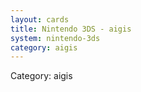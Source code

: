 ```yaml
---
layout: cards
title: Nintendo 3DS - aigis
system: nintendo-3ds
category: aigis
---
```

<div class="alert alert-secondary mb-4"><span class="i18n innerHTML-category">Category: </span><span class="i18n innerHTML-cat-aigis">aigis</span></div>
